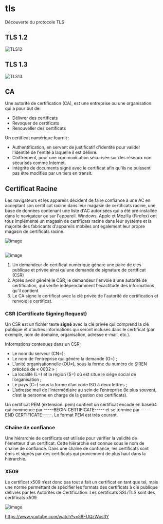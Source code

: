 # tls
Découverte du protocole TLS

## TLS 1.2
![TLS12](https://user-images.githubusercontent.com/83721477/152689994-9ec7f1bd-f29d-4ab0-a09d-c60bb347fc97.png)

## TLS 1.3
![TLS13](https://user-images.githubusercontent.com/83721477/152690010-0a2b1b29-eee1-4c53-851a-d9f8341b214c.png)


## CA
Une autorité de certification (CA), est une entreprise ou une organisation qui a pour but de:

* Délivrer des certificats
* Revoquer de certificats
* Renouveller des certificats

Un certificat numérique fournit :

* Authentification, en servant de justificatif d'identité pour valider l'identité de l'entité à laquelle il est délivré.
* Chiffrement, pour une communication sécurisée sur des réseaux non sécurisés comme Internet.
* Intégrité de documents signé avec le certificat afin qu'ils ne puissent pas être modifiés par un tiers en transit.

## Certificat Racine
Les navigateurs et les appareils décident de faire confiance à une AC en acceptant son certificat racine dans leur magasin de certificats racine, une base de données contenant une liste d'AC autorisées qui a été pré-installée dans le navigateur ou sur l'appareil. Windows, Apple et Mozilla (Firefox) ont tous implémenté un magasin de certificats racine dans leur système et la majorité des fabricants d'appareils mobiles ont également leur propre magasin de certificats racine.

![image](https://user-images.githubusercontent.com/83721477/182940532-3833f66d-87e5-4241-85b0-d5adcf421f74.png)

## 

![image](https://user-images.githubusercontent.com/83721477/182842128-e9184b04-2c86-4615-bce9-35ff32d9b669.png)

1. Un demandeur de certificat numérique génère une paire de clés publique et privée ainsi qu'une demande de signature de certificat (CSR)
2. Après avoir généré le CSR, le demandeur l'envoie à une autorité de certification, qui vérifie indépendamment l'exactitude des informations qu'il contient
3. Le CA signe le certificat avec la clé privée de l'autorité de certification et renvoie le certificat.

### CSR (Certificate Signing Request)
Un CSR est un fichier texte **signé** avec la clé privée qui comprend la clé publique et d'autres informations qui seront incluses dans le certificat (par exemple, nom de domaine, organisation, adresse e-mail, etc.).

Informations contenues dans un CSR:
* Le nom du serveur (CN=);
* Le nom de l’entreprise qui génère la demande (O=) ;
* L’unité organisationnelle (OU=), sous la forme du numéro de SIREN précédé de « 0002 » ;
* La localité (L=) et la région (S=) où est situé le siège social de l’organisation ;
* Le pays (C=) sous la forme d’un code ISO à deux lettres ;
* L’adresse mail de l’intermédiaire au sein de l’entreprise (le plus souvent, c’est la personne en charge de la gestion des certificats).

Un certificat PEM (extension .pem) contient un certificat encodé en base64 qui commence par -----BEGIN CERTIFICATE----- et se termine par -----END CERTIFICATE-----. Le format PEM est très courant.

### Chaîne de confiance

Une hiérarchie de certificats est utilisée pour vérifier la validité de l'émetteur d'un certificat. Cette hiérarchie est connue sous le nom de chaîne de confiance. Dans une chaîne de confiance, les certificats sont émis et signés par des certificats qui proviennent de plus haut dans la hiérarchie.

### X509

Le certificat x509 n’est donc pas tout à fait un certificat en tant que tel, mais une norme permettant de spécifier les formats des certificats à clé publique délivrés par les Autorités de Certification. Les certificats SSL/TLS sont des certificats x509

![image](https://user-images.githubusercontent.com/83721477/182935533-3477ca43-d61c-4f96-af80-eb85d3ed91e9.png)


https://www.youtube.com/watch?v=58FUQzWxs3Y
